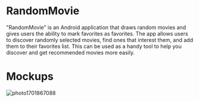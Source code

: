 # RandomMovie
"RandomMovie" is an Android application that draws random movies and gives users the ability to mark favorites as favorites. The app allows users to discover randomly selected movies, find ones that interest them, and add them to their favorites list. This can be used as a handy tool to help you discover and get recommended movies more easily.

# Mockups
<p align="center">

![photo1701867088](https://github.com/YokubovMukhammadali/randommovie-android/assets/119654152/d94f5379-5430-4a3d-a5f4-06d251d6a925)

